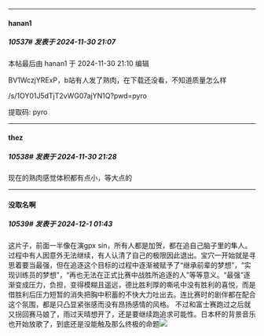 ﻿
*****

####  hanan1  
##### 10537#       发表于 2024-11-30 21:07

 本帖最后由 hanan1 于 2024-11-30 21:10 编辑 

BV1WczjYRExP，b站有人发了熟肉，在下载还没看，不知道质量怎么样

/s/1OY01J5dTjT2vWG07ajYN1Q?pwd=pyro

提取码: pyro


*****

####  thez  
##### 10538#       发表于 2024-11-30 21:28

现在的熟肉感觉体积都有点小，等大点的


*****

####  没取名啊  
##### 10539#       发表于 2024-12-1 01:43

这片子，前面一半像在演gpx sin，所有人都是加贺，都在追自己脑子里的隼人。过程中有人因意外无法继续，有人认清了自己的极限因此退出。宝穴一开始就是寻思着要当最强，但在追逐这个目标的过程中逐渐被赋予了“继承前辈的梦想”，“实现训练员的梦想”，“再也无法在正式比赛中战胜所追逐的人”等等意义。“最强”逐渐变成压力，负担，变得模糊且遥远，德比胜利厚的嘶吼中没有胜利的喜悦，而是借胜利后压力短暂的消失把胸中积蓄的不快大力吐出去。连比赛时的剧伴都在配合这个氛围，都是只凸显紧张感而没有昂扬感情的风格。
不过和富士赛跑过之后就又拐回赛马娘了，雨过天晴想开了，还是要继续跑追求可能性。日本杯的背景音乐也开始放歌了，到底还是没能触及那么终极的命题<img src="https://static.saraba1st.com/image/smiley/face2017/066.png" referrerpolicy="no-referrer">


